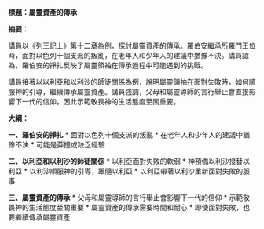 **標題：屬靈資產的傳承**

**摘要：**

講員以《列王記上》第十二章為例，探討屬靈資產的傳承。羅伯安繼承所羅門王位時，面對以色列十個支派的叛亂，在老年人和少年人的建議中猶豫不決。講員認為，羅伯安的掙扎反映了屬靈領袖在傳承過程中可能遇到的挑戰。

講員接著以以利亞和以利沙的師徒關係為例，說明屬靈領袖在面對失敗時，如何順服神的引導，繼續傳承屬靈資產。講員強調，父母和屬靈導師的言行舉止會直接影響下一代的信仰，因此示範敬畏神的生活態度至關重要。

**大綱：**

**一、羅伯安的掙扎**
    * 面對以色列十個支派的叛亂
    * 在老年人和少年人的建議中猶豫不決
    * 可能是莽撞或缺乏經驗

**二、以利亞和以利沙的師徒關係**
    * 以利亞面對失敗的軟弱
    * 神預備以利沙接替以利亞
    * 以利沙順服神的引導，跟隨以利亞
    * 以利亞帶著以利沙重新面對失敗的服事

**三、屬靈資產的傳承**
    * 父母和屬靈導師的言行舉止會影響下一代的信仰
    * 示範敬畏神的生活態度至關重要
    * 屬靈資產的傳承需要時間和耐心
    * 即使面對失敗，也要繼續傳承屬靈資產